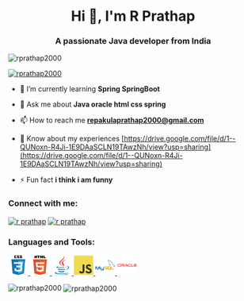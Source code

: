<h1 align="center">Hi 👋, I'm R Prathap</h1>
<h3 align="center">A passionate Java developer from India</h3>

<p align="left"> <img src="https://komarev.com/ghpvc/?username=rprathap2000&label=Profile%20views&color=0e75b6&style=flat" alt="rprathap2000" /> </p>

<p align="left"> <a href="https://github.com/ryo-ma/github-profile-trophy"><img src="https://github-profile-trophy.vercel.app/?username=rprathap2000" alt="rprathap2000" /></a> </p>

- 🌱 I’m currently learning **Spring SpringBoot**

- 💬 Ask me about **Java oracle html css spring**

- 📫 How to reach me **repakulaprathap2000@gmail.com**

- 📄 Know about my experiences [https://drive.google.com/file/d/1--QUNoxn-R4Ji-1E9DAaSCLN19TAwzNh/view?usp=sharing](https://drive.google.com/file/d/1--QUNoxn-R4Ji-1E9DAaSCLN19TAwzNh/view?usp=sharing)

- ⚡ Fun fact **i think i am funny**

<h3 align="left">Connect with me:</h3>
<p align="left">
<a href="https://linkedin.com/in/r prathap" target="blank"><img align="center" src="https://raw.githubusercontent.com/rahuldkjain/github-profile-readme-generator/master/src/images/icons/Social/linked-in-alt.svg" alt="r prathap" height="30" width="40" /></a>
<a href="https://www.hackerearth.com/r prathap" target="blank"><img align="center" src="https://raw.githubusercontent.com/rahuldkjain/github-profile-readme-generator/master/src/images/icons/Social/hackerearth.svg" alt="r prathap" height="30" width="40" /></a>
</p>

<h3 align="left">Languages and Tools:</h3>
<p align="left"> <a href="https://www.w3schools.com/css/" target="_blank" rel="noreferrer"> <img src="https://raw.githubusercontent.com/devicons/devicon/master/icons/css3/css3-original-wordmark.svg" alt="css3" width="40" height="40"/> </a> <a href="https://www.w3.org/html/" target="_blank" rel="noreferrer"> <img src="https://raw.githubusercontent.com/devicons/devicon/master/icons/html5/html5-original-wordmark.svg" alt="html5" width="40" height="40"/> </a> <a href="https://www.java.com" target="_blank" rel="noreferrer"> <img src="https://raw.githubusercontent.com/devicons/devicon/master/icons/java/java-original.svg" alt="java" width="40" height="40"/> </a> <a href="https://developer.mozilla.org/en-US/docs/Web/JavaScript" target="_blank" rel="noreferrer"> <img src="https://raw.githubusercontent.com/devicons/devicon/master/icons/javascript/javascript-original.svg" alt="javascript" width="40" height="40"/> </a> <a href="https://www.mysql.com/" target="_blank" rel="noreferrer"> <img src="https://raw.githubusercontent.com/devicons/devicon/master/icons/mysql/mysql-original-wordmark.svg" alt="mysql" width="40" height="40"/> </a> <a href="https://www.oracle.com/" target="_blank" rel="noreferrer"> <img src="https://raw.githubusercontent.com/devicons/devicon/master/icons/oracle/oracle-original.svg" alt="oracle" width="40" height="40"/> </a> </p>

<p><img align="left" src="https://github-readme-stats.vercel.app/api/top-langs?username=rprathap2000&show_icons=true&locale=en&layout=compact" alt="rprathap2000" /></p>

<p>&nbsp;<img align="center" src="https://github-readme-stats.vercel.app/api?username=rprathap2000&show_icons=true&locale=en" alt="rprathap2000" /></p>

